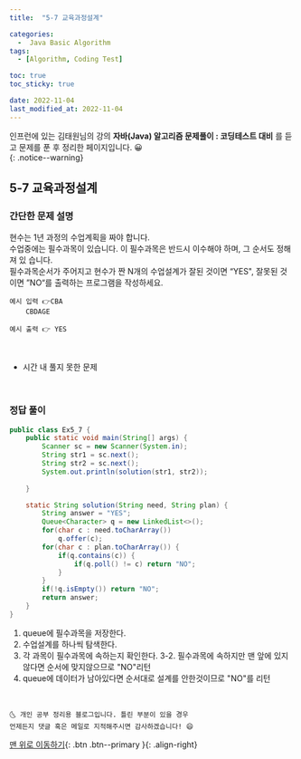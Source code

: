 ```yaml
---
title:  "5-7 교육과정설계" 

categories:
  -  Java Basic Algorithm
tags:
  - [Algorithm, Coding Test]

toc: true
toc_sticky: true

date: 2022-11-04
last_modified_at: 2022-11-04
---
```


인프런에 있는 김태원님의 강의 **자바(Java) 알고리즘 문제풀이 : 코딩테스트 대비** 를 듣고 문제를 푼 후 정리한 페이지입니다. 😀  
{: .notice--warning}

## 5-7 교육과정설계 

### 간단한 문제 설명


현수는 1년 과정의 수업계획을 짜야 합니다.<br/>
수업중에는 필수과목이 있습니다. 이 필수과목은 반드시 이수해야 하며, 그 순서도 정해져 있
습니다.<br/>
필수과목순서가 주어지고 현수가 짠 N개의 수업설계가 잘된 것이면 “YES", 잘못된 것이면 
”NO“를 출력하는 프로그램을 작성하세요.

```
예시 입력 👉CBA
	CBDAGE

예시 출력 👉 YES
```

<br>

- 시간 내 풀지 못한 문제
<br>

### 정답 풀이

```java
public class Ex5_7 {
	public static void main(String[] args) {
		Scanner sc = new Scanner(System.in);
		String str1 = sc.next();
		String str2 = sc.next();
		System.out.println(solution(str1, str2));
		
	}

	static String solution(String need, String plan) {
		String answer = "YES";
		Queue<Character> q = new LinkedList<>();
		for(char c : need.toCharArray()) 
			q.offer(c);
		for(char c : plan.toCharArray()) {
			if(q.contains(c)) {
				if(q.poll() != c) return "NO";	
			}
		}
		if(!q.isEmpty()) return "NO";
		return answer;
	}
}
```
1. queue에 필수과목을 저장한다.
2. 수업설계를 하나씩 탐색한다.
3. 각 과목이 필수과목에 속하는지 확인한다.
	3-2. 필수과목에 속하지만 맨 앞에 있지않다면 순서에 맞지않으므로 "NO"리턴
4. queue에 데이터가 남아있다면 순서대로 설계를 안한것이므로 "NO"를 리턴

<br>

    🌜 개인 공부 정리용 블로그입니다. 틀린 부분이 있을 경우 
    언제든지 댓글 혹은 메일로 지적해주시면 감사하겠습니다! 😄

[맨 위로 이동하기](#){: .btn .btn--primary }{: .align-right}